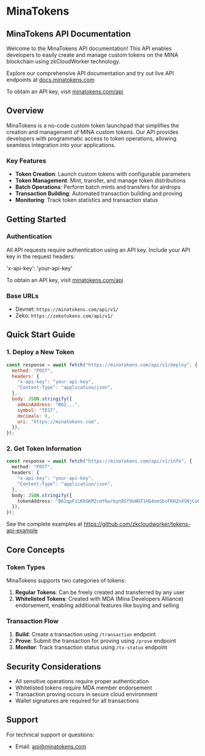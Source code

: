 # MinaTokens

## MinaTokens API Documentation

Welcome to the MinaTokens API documentation! This API enables developers to easily create and manage custom tokens on the MINA blockchain using zkCloudWorker technology.

Explore our comprehensive API documentation and try out live API endpoints at [docs.minatokens.com](https://docs.minatokens.com)

To obtain an API key, visit [minatokens.com/api](https://minatokens.com/api)

## Overview

MinaTokens is a no-code custom token launchpad that simplifies the creation and management of MINA custom tokens. Our API provides developers with programmatic access to token operations, allowing seamless integration into your applications.

### Key Features

- **Token Creation**: Launch custom tokens with configurable parameters
- **Token Management**: Mint, transfer, and manage token distributions
- **Batch Operations**: Perform batch mints and transfers for airdrops
- **Transaction Building**: Automated transaction building and proving
- **Monitoring**: Track token statistics and transaction status

## Getting Started

### Authentication

All API requests require authentication using an API key. Include your API key in the request headers:

'x-api-key': 'your-api-key'

To obtain an API key, visit [minatokens.com/api](https://minatokens.com/api)

### Base URLs

- Devnet: `https://minatokens.com/api/v1/`
- Zeko: `https://zekotokens.com/api/v1/`

## Quick Start Guide

### 1. Deploy a New Token

```javascript
const response = await fetch("https://minatokens.com/api/v1/deploy", {
  method: "POST",
  headers: {
    "x-api-key": "your-api-key",
    "Content-Type": "application/json",
  },
  body: JSON.stringify({
    adminAddress: "B62...",
    symbol: "TEST",
    decimals: 9,
    uri: "https://minatokens.com",
  }),
});
```

### 2. Get Token Information

```typescript
const response = await fetch("https://minatokens.com/api/v1/info", {
  method: "POST",
  headers: {
    "x-api-key": "your-api-key",
    "Content-Type": "application/json",
  },
  body: JSON.stringify({
    tokenAddress: "B62qpFzLKkGKMZcmY6wrbyn8Sf9sWUT1HG4omSbvFKH2nXSNjCoQ6Xs",
  }),
});
```

See the complete examples at https://github.com/zkcloudworker/tokens-api-example

## Core Concepts

### Token Types

MinaTokens supports two categories of tokens:

1. **Regular Tokens**: Can be freely created and transferred by any user
2. **Whitelisted Tokens**: Created with MDA (Mina Developers Alliance) endorsement, enabling additional features like buying and selling

### Transaction Flow

1. **Build**: Create a transaction using `/transaction` endpoint
2. **Prove**: Submit the transaction for proving using `/prove` endpoint
3. **Monitor**: Track transaction status using `/tx-status` endpoint

## Security Considerations

- All sensitive operations require proper authentication
- Whitelisted tokens require MDA member endorsement
- Transaction proving occurs in secure cloud environment
- Wallet signatures are required for all transactions

## Support

For technical support or questions:

- Email: api@minatokens.com
